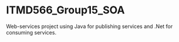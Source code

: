 # ITMD566_Group15_SOA
Web-services project using Java for publishing services and .Net for consuming services.
